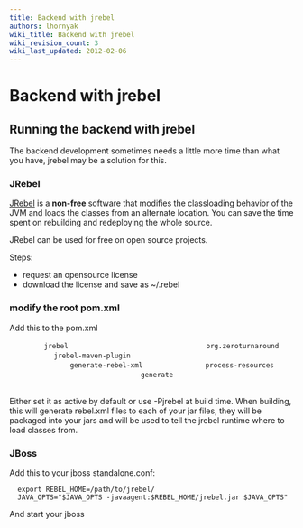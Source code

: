 ```yaml
---
title: Backend with jrebel
authors: lhornyak
wiki_title: Backend with jrebel
wiki_revision_count: 3
wiki_last_updated: 2012-02-06
---
```


# Backend with jrebel

## Running the backend with jrebel

The backend development sometimes needs a little more time than what you have, jrebel may be a solution for this.

### JRebel

[JRebel](http://zeroturnaround.com/jrebel/) is a **non-free** software that modifies the classloading behavior of the JVM and loads the classes from an alternate location. You can save the time spent on rebuilding and redeploying the whole source.

JRebel can be used for free on open source projects.

Steps:

*   request an opensource license
*   download the license and save as ~/.rebel

### modify the root pom.xml

Add this to the pom.xml

`   `<profile>
`     `<id>`jrebel`</id>
`     `<build>
`       `<plugins>
`         `<plugin>
`           `<groupId>`org.zeroturnaround`</groupId>
`           `<artifactId>`jrebel-maven-plugin`</artifactId>
`           `<executions>
`             `<execution>
`               `<id>`generate-rebel-xml`</id>
`               `<phase>`process-resources`</phase>
`               `<goals>
`                 `<goal>`generate`</goal>
`               `</goals>
`             `</execution>
`           `</executions>
`         `</plugin>
`       `</plugins>
`     `</build>
`   `</profile>

Either set it as active by default or use -Pjrebel at build time. When building, this will generate rebel.xml files to each of your jar files, they will be packaged into your jars and will be used to tell the jrebel runtime where to load classes from.

### JBoss

Add this to your jboss standalone.conf:

      export REBEL_HOME=/path/to/jrebel/
      JAVA_OPTS="$JAVA_OPTS -javaagent:$REBEL_HOME/jrebel.jar $JAVA_OPTS"

And start your jboss
